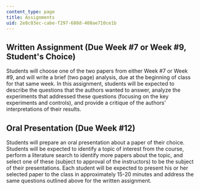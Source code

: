 ```yaml
---
content_type: page
title: Assignments
uid: 2e8c03ec-cabe-f297-688d-408ae710ce1b
---
```


Written Assignment (Due Week #7 or Week #9, Student's Choice)
-------------------------------------------------------------

Students will choose one of the two papers from either Week #7 or Week #9, and will write a brief (two page) analysis, due at the beginning of class for that same week. In this assignment, students will be expected to describe the questions that the authors wanted to answer, analyze the experiments that addressed these questions (focusing on the key experiments and controls), and provide a critique of the authors' interpretations of their results.

Oral Presentation (Due Week #12)
--------------------------------

Students will prepare an oral presentation about a paper of their choice. Students will be expected to identify a topic of interest from the course, perform a literature search to identify more papers about the topic, and select one of these (subject to approval of the instructors) to be the subject of their presentations. Each student will be expected to present his or her selected paper to the class in approximately 15-20 minutes and address the same questions outlined above for the written assignment.
